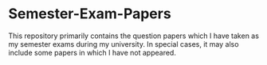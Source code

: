 # Semester-Exam-Papers
This repository primarily contains the question papers which I have taken as my semester exams during my university. In special cases, it may also include some papers in which I have not appeared.
